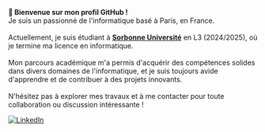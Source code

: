 <b>👋 Bienvenue sur mon profil GitHub ! </b>
<br>Je suis un passionné de l'informatique basé à Paris, en France. </br>
<br>Actuellement, je suis étudiant à <a href="https://www.sorbonne-universite.fr/"><strong>Sorbonne Université</strong></a> en L3</a> (2024/2025), où je termine ma licence en informatique.</br>
<br>Mon parcours académique m'a permis d'acquérir des compétences solides dans divers domaines de l'informatique, et je suis toujours avide d'apprendre et de contribuer à des projets innovants. </br>
<br>N'hésitez pas à explorer mes travaux et à me contacter pour toute collaboration ou discussion intéressante !</br>

<a href="https://www.linkedin.com/in/ali-el-boukili-396566272/" rel="nofollow">
<img alt="LinkedIn" src="https://img.shields.io/badge/LinkedIn-%230E76A8.svg?&style=for-the-badge&logo=LinkedIn&logoColor=white" style="max-width: 100%;"
data-canonical-src="https://img.shields.io/badge/LinkedIn-%230E76A8.svg?&amp;style=for-the-badge&amp;logo=LinkedIn&amp;logoColor=white" style="max-width: 100%;"></a>
